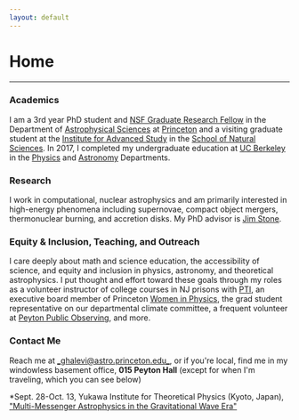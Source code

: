 ```yaml
---
layout: default
---
```

# Home
---

### Academics
I am a 3rd year PhD student and [NSF Graduate Research Fellow](https://www.nsfgrfp.org/) in the Department of [Astrophysical Sciences](https://web.astro.princeton.edu) at [Princeton](http://princeton.edu) and a visiting graduate student at the [Institute for Advanced Study](https://www.ias.edu/) in the [School of Natural Sciences](http://sns.ias.edu/). In 2017, I completed my undergraduate education at [UC Berkeley](http://berkeley.edu) in the [Physics](http://physics.berkeley.edu) and [Astronomy](https://astro.berkeley.edu) Departments.

### Research
I work in computational, nuclear astrophysics and am primarily interested in high-energy phenomena including supernovae, compact object mergers, thermonuclear burning, and accretion disks. My PhD advisor is [Jim Stone](https://www.sns.ias.edu/jmstone). 

### Equity & Inclusion, Teaching, and Outreach
I care deeply about math and science education, the accessibility of science, and equity and inclusion in physics, astronomy, and theoretical astrophysics. I put thought and effort toward these goals through my roles as a volunteer instructor of college courses in NJ prisons with [PTI](https://prisonteaching.org/), an executive board member of Princeton [Women in Physics](https://wip.princeton.edu/), the grad student representative on our departmental climate committee, a frequent volunteer at [Peyton Public Observing](https://www.astro.princeton.edu/observatory/publicobserving.php), and more.

### Contact Me
Reach me at [_ghalevi@astro.princeton.edu_](mailto:ghalevi@astro.princeton.edu), or if you're local, find me in my windowless basement office, **015 Peyton Hall** (except for when I'm traveling, which you can see below)

*Sept. 28-Oct. 13, Yukawa Institute for Theoretical Physics (Kyoto, Japan), ["Multi-Messenger Astrophysics in the Gravitational Wave Era"](http://www2.yukawa.kyoto-u.ac.jp/~mmgw2019/index.php)
